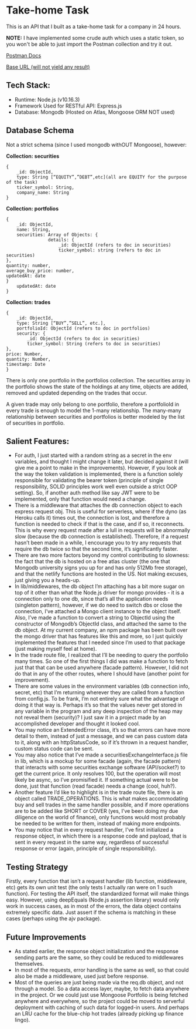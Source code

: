 # Take-home Task

This is an API that I built as a take-home task for a company in 24 hours.

**NOTE:** I have implemented some crude auth which uses a static token, so you won't be able to just import the Postman collection and try it out.

[Postman Docs](https://documenter.getpostman.com/view/4642320/SWT8hzLq)

[Base URL (will not yield any result)](https://peaceful-hugle-67003a.netlify.com/.netlify/functions/app/)

## Tech Stack:
 - Runtime: Node.js (v10.16.3)
 - Framework Used for RESTful API: Express.js
 - Database: Mongodb (Hosted on Atlas, Mongoose ORM NOT used)

## Database Schema

Not a strict schema (since I used mongodb withOUT Mongoose), however:

**Collection: securities**
```
{
	_id: ObjectId,
	type: String [“EQUITY”,”DEBT”,etc](all are EQUITY for the purpose of the task)
	ticker_symbol: String,
	company_name: String
}
```

**Collection: portfolios**
```
{
	_id: ObjectId,
	name: String,
	securities: Array of Objects: {
				details: {
					_id: ObjectId (refers to doc in securities)
					ticker_symbol: string (refers to doc in securities)
},
quantity: number,
average_buy_price: number,
updatedAt: date 
}
	updatedAt: date
}
```

**Collection: trades**
```
{
	_id: ObjectId,
	type: String [“BUY”,”SELL”, etc.],
	portfolioId: ObjectId (refers to doc in portfolios)
	security: {
		_id: ObjectId (refers to doc in securities)
		ticker_symbol: String (refers to doc in securities)
},
price: Number,
quantity: Number,
timestamp: Date
}
```

There is only one portfolio in the portfolios collection. The securities array in the portfolio shows the state of the holdings at any time, objects are added, removed and updated depending on the trades that occur.

A given trade may only belong to one portfolio, therefore a portfolioId in every trade is enough to model the 1-many relationship. The many-many relationship between securities and portfolios is better modeled by the list of securities in portfolio.


## Salient Features:

 - For auth, I just started with a random string as a secret in the env variables, and thought I might change it later, but decided against it (will give me a point to make in the improvements). However, if you look at the way the token validation is implemented, there is a function solely responsible for validating the bearer token (principle of single responsibility, SOLID principles work well even outside a strict OOP setting). So, if another auth method like say JWT were to be implemented, only that function would need a change.
 - There is a middleware that attaches the db connection object to each express request obj. This is useful for serverless, where if the dyno (as Heroku calls it) times out, the connection is lost, and therefore a function is needed to check if that is the case, and if so, it reconnects. This is why every request made after a lull in requests will be abnormally slow (because the db connection is established). Therefore, if a request hasn’t been made in a while, I encourage you to try any requests that require the db twice so that the second time, it’s significantly faster.
 - There are two more factors beyond my control contributing to slowness: the fact that the db is hosted on a free atlas cluster (the one that Mongodb university signs you up for and has only 512Mb free storage), and that the netlify functions are hosted in the US. Not making excuses, just giving you a heads-up.
 - In lib/middlewares, the db object I’m attaching has a bit more sugar on top of it other than what the Node.js driver for mongo provides - it is a connection only to one db, since that’s all the application needs (singleton pattern), however, if we do need to switch dbs or close the connection, I’ve attached a Mongo client instance to the object itself. Also, I’ve made a function to convert a string to ObjectId using the constructor of Mongodb’s ObjectId class, and attached the same to the db object. At my current company, an npm package has been built over the mongo driver that has features like this and more, so I just quickly implemented the features that I needed since I’m used to that package (just making myself feel at home).
 - In the trade route file, I realized that I’ll be needing to query the portfolio many times. So one of the first things I did was make a function to fetch just that that can be used anywhere (facade pattern). However, I did not do that in any of the other routes, where I should have (another point for improvement).
 - There are some values in the environment variables (db connection info, secret, etc) that I’m returning wherever they are called from a function from config.js. To be frank, I’m not entirely sure what the advantage of doing it that way is. Perhaps it’s so that the values never get stored in any variable in the program and any deep inspection of the heap may not reveal them (security)? I just saw it in a project made by an accomplished developer and thought it looked cool.
 - You may notice an ExtendedError class, it’s so that errors can have more detail to them, instead of just a message, and we can pass custom data to it, along with an httpStatusCode, so if it’s thrown in a request handler, custom status code can be sent.
 - You may also notice that I’ve made a securitiesExchangeInterface.js file in lib, which is a mockup for some facade (again, the facade pattern) that interacts with some securities exchange software (API/socket?) to get the current price. It only resolves 100, but the operation will most likely be async, so I’ve promisified it. If something actual were to be done, just that function (read facade) needs a change (cool, huh?).
 - Another feature I’d like to highlight is in the trade route file, there is an object called TRADE_OPERATIONS. This is what makes accommodating buy and sell trades in the same handler possible, and if more operations are to be added like SHORT or COVER (yes, I’ve been doing my due diligence on the world of finance), only functions would most probably be needed to be written for them, instead of making more endpoints. 
  - You may notice that in every request handler, I’ve first initialized a response object, in which there is a response code and payload, that is sent in every request in the same way, regardless of successful response or error (again, principle of single responsibility).


## Testing Strategy
Firstly, every function that isn’t a request handler (lib function, middleware, etc) gets its own unit test (the only tests I actually ran were on 1 such function).
For testing the API itself, the standardized format will make things easy. However, using deepEquals (Node.js assertion library) would only work in success cases, as in most of the errors, the data object contains extremely specific data. Just assert if the schema is matching in these cases (perhaps using the ajv package).

## Future Improvements

 - As stated earlier, the response object initialization and the response sending parts are the same, so they could be reduced to middlewares themselves.
 - In most of the requests, error handling is the same as well, so that could also be made a middleware, used just before response.
 - Most of the queries are just being made via the req.db object, and not through a model. So a data access layer, maybe, to fetch data anywhere in the project. Or we could just use Mongoose
 Portfolio is being fetched anywhere and everywhere, so the project could be moved to serverful deployment with caching of such data for logged-in users. And perhaps an LRU cache for the blue-chip hot trades (already picking up finance lingo).





